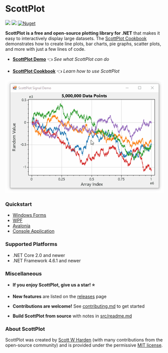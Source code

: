# ScottPlot

[![](https://img.shields.io/azure-devops/build/swharden/swharden/2?label=Build&logo=azure%20pipelines)](https://dev.azure.com/swharden/swharden/_build/latest?definitionId=2&branchName=master)
[![](https://img.shields.io/nuget/dt/ScottPlot?color=004880&label=Installs&logo=nuget)](https://www.nuget.org/packages/ScottPlot/)
[![Nuget](https://img.shields.io/nuget/v/scottplot?label=NuGet&logo=nuget)](https://www.nuget.org/packages/ScottPlot/)

**ScottPlot is a free and open-source plotting library for .NET** that makes it easy to interactively display large datasets. The [ScottPlot Cookbook](https://swharden.com/scottplot/cookbook) demonstrates how to create line plots, bar charts, pie graphs, scatter plots, and more with just a few lines of code.

* **[ScottPlot Demo](https://swharden.com/scottplot/demo)** 👈 _See what ScottPlot can do_

* **[ScottPlot Cookbook](https://swharden.com/scottplot/cookbook)** 👈 _Learn how to use ScottPlot_

<div align='center'>
<img src='dev/nuget/ScottPlot.gif'>
</div>

### Quickstart

* [Windows Forms](http://swharden.com/scottplot/quickstart/#windows-forms-quickstart)
* [WPF](http://swharden.com/scottplot/quickstart/#wpf-quickstart)
* [Avalonia](https://github.com/swharden/ScottPlot/tree/master/src/ScottPlot.Demo.Avalonia)
* [Console Application](http://swharden.com/scottplot/quickstart/#console-quickstart)

### Supported Platforms

* .NET Core 2.0 and newer
* .NET Framework 4.6.1 and newer

### Miscellaneous

* **If you enjoy ScottPlot, give us a star! ⭐**

* **New features** are listed on the [releases](https://github.com/swharden/ScottPlot/releases) page

* **Contributions are welcome!** See [contributing.md](CONTRIBUTING.md) to get started

* **Build ScottPlot from source** with notes in [src/readme.md](src)

### About ScottPlot

ScottPlot was created by [Scott W Harden](https://swharden.com/about/) (with many contributions from the open-source community) and is provided under the permissive [MIT license](LICENSE).
